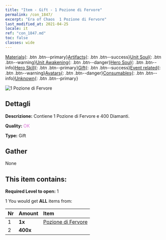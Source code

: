 ```yaml
---
title: "Item - Gift - 1 Pozione di Fervore"
permalink: /con_1847/
excerpt: "Era of Chaos  1 Pozione di Fervore"
last_modified_at: 2021-04-25
locale: it
ref: "con_1847.md"
toc: false
classes: wide
---
```

 [Materials](/ItemsIT/){: .btn .btn--primary}[Artifacts](/ItemsIT/Artifacts/){: .btn .btn--success}[Unit Soul](/ItemsIT/UnitSoul/){: .btn .btn--warning}[Unit Awakening](/ItemsIT/UnitAwakening/){: .btn .btn--danger}[Hero Soul](/ItemsIT/HeroSoul/){: .btn .btn--info}[Hero Skill](/ItemsIT/HeroSkill/){: .btn .btn--primary}[Gift](/ItemsIT/Gift/){: .btn .btn--success}[Event related](/ItemsIT/Events/){: .btn .btn--warning}[Avatars](/ItemsIT/Avatars/){: .btn .btn--danger}[Consumables](/ItemsIT/Consumables/){: .btn .btn--info}[Unknown](/ItemsIT/Unknown/){: .btn .btn--primary}

 ![1 Pozione di Fervore](/images/t/i_907470.png)

## Dettagli
 **Descrizione:** Contiene 1 Pozione di Fervore e 400 Diamanti.

 **Quality:** <span style="color: #DA70D6">OK</span>

 **Type:** Gift

## Gather

  None

## This item contains:

 **Required Level to open:** 1

 1 You would get **ALL** items  from:

  | Nr | Amount |     Item    |
  |:---|:-------|:------------|
  | 1 |  **1x** | [Pozione di Fervore](/ItemsIT/con_1850/) |  | 
  | 2 |  **400x** | <i class="fas fa-gem"/> |  | 

